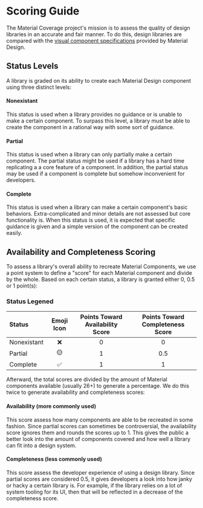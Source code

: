 # Scoring Guide

The Material Coverage project's mission is to assess the quality of design libraries
in an accurate and fair manner. To do this, design libraries are compared with
the [visual component specifications](https://material.io/components) provided
by Material Design.

## Status Levels
A library is graded on its ability to create each Material Design component using three distinct levels:

#### Nonexistant
This status is used when a library provides no guidance or is unable to make
a certain component. To surpass this level, a library must be able to create the
component in a rational way with some sort of guidance.

#### Partial
This status is used when a library can only partially make a certain component.
The partial status might be used if a library has a hard time replicating a
a core feature of a component. In addition, the partial
status may be used if a component is complete but somehow inconvenient for developers.

#### Complete
This status is used when a library can make a certain component's basic
behaviors. Extra-complicated and minor details are not assessed but core functionality
is. When this status is used, it is expected that specific guidance is given and a
simple version of the component can be created easily.

## Availability and Completeness Scoring
To assess a library's overall ability to recreate Material Components, we use a point
system to define a "score" for each Material component and divide by the whole. Based on
each certain status, a library is granted either 0, 0.5 or 1 point(s):


### Status Legened
| Status | Emoji Icon | Points Toward Availability Score | Points Toward Completeness Score |
| :---   | :---:      |:--:                              | :--:                             |
| Nonexistant| ❌ | 0 | 0 |
|Partial   | 🟡 |  1 | 0.5 |
|Complete   | ✅ | 1  | 1  |

Afterward, the total scores are divided by the amount of Material components available
(usually 26+) to generate a percentage. We do this twice to generate availability and completeness scores:

#### Availability (more commonly used)
This score assess how many components are able to be recreated in some fashion.
Since partial scores can sometimes be controversial, the availability score ignores
them and rounds the scores up to 1. This gives the public a better look into the
amount of components covered and how well a library can fit into a design system.

#### Completeness (less commonly used)
This score assess the developer experience of using a design library. Since partial
scores are considered 0.5, it gives developers a look into how janky or hacky
a certain library is. For example, if the library relies on a lot of system tooling for
its UI, then that will be reflected in a decrease of the completeness score.
